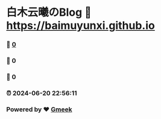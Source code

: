 # 白木云曦のBlog :link: https://baimuyunxi.github.io 
### :page_facing_up: [0](https://baimuyunxi.github.io/tag.html) 
### :speech_balloon: 0 
### :hibiscus: 0 
### :alarm_clock: 2024-06-20 22:56:11 
### Powered by :heart: [Gmeek](https://github.com/Meekdai/Gmeek)
